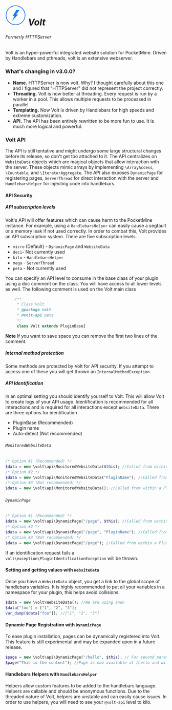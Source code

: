 ![Volt Icon](/resources/smallicon.png) ***Volt***
====
###### Formerly HTTPServer

Volt is an hyper-powerful integrated website solution for PocketMine. Driven by Handlebars and pthreads, volt is an extensive webserver.

### What's changing in v3.0.0?
* **Name.** HTTPServer is now volt. Why? I thought carefully about this one and I figured that "HTTPServer" did not represent the project correctly.
* **Threading.** Volt is now better at threading. Every request is run by a worker in a pool. This allows multiple requests to be processed in parallel. 
* **Templating.** Now Volt is driven by Handlebars for high speeds and extreme customization.
* **API.** The API has been entirely rewritten to be more fun to use. It is much more logical and powerful.

### Volt API
The API is still tentative and might undergo some large structural changes before its release, so don't get too attached to it. The API centralizes on `WebsiteData` objects which are magical objects that allow interaction with the server. These objects mimic arrays by implementing `\ArrayAccess`, `\Countable`, and `\IteratorAggregate`. The API also exposes `DynamicPage` for registering pages, `ServerThread` for direct interaction with the server and `HandlebarsHelper` for injecting code into handlebars.

#### API Security 
##### API subscription levels
Volt's API will offer features which can cause harm to the PocketMine instance. For example, using a `HandlebarsHelper` can easily cause a segfault or a memory leak if not used correctly. In order to combat this, Volt provides an API subscription system. There are five subscription levels. 
* `micro` (Default) - `DynamicPage` and `WebsiteData`
* `deci`- Not currently used
* `kilo` - `HandlebarsHelper`
* `mega` - `ServerThread`
* `peta` - Not currently used

You can specify an API level to consume in the base class of your plugin using a doc comment on the class. You will have access to all lower levels as well. The following comment is used on the Volt main class
```php
    /**
     * Class Volt
     * @package volt
     * @volt-api peta
     */
     class Volt extends PluginBase{
```
**Note** If you want to save space you can remove the first two lines of the comment.

##### Internal method protection
Some methods are protected by Volt for API security. If you attempt to access one of these you will get thrown an `InternalMethodException`.

##### API Identification
In an optimal setting you should identify yourself to Volt. This will allow Volt to create logs of your API usage. Identification is recommended for all interactions and is required for all interactions except `WebsiteData`. There are three options for identification
* PluginBase (Recommended)
* Plugin name
* Auto-detect (Not recommended)

###### `MonitoredWebsiteData`
```php
/* Option #1 (Recommended) */
$data = new \volt\api\MonitoredWebsiteData($this); //Called from within a PluginBase
/* Option #2 */
$data = new \volt\api\MonitoredWebsiteData("PluginName"); //Called from anywhere
/* Option #3 (Not recommended) */
$data = new \volt\api\MonitoredWebsiteData(); //Called from within a PluginBase, and requires class name to equal plugin name
```
###### `DynamicPage`
```php
/* Option #1 (Recommended) */
$data = new \volt\api\DynamicPage("/page", $this); //Called from within a PluginBase
/* Option #2 */
$data = new \volt\api\DynamicPage("/page", "PluginName"); //Called from anywhere
/* Option #3 (Not recommended) */
$data = new \volt\api\DynamicPage("/page"); //Called from within a PluginBase, and requires class name to equal plugin name
```

If an identification request fails a `volt\exception\PluginIdentificationException` will be thrown.

#### Setting and getting values with `WebsiteData`
Once you have a `WebsiteData` object, you get a link to the global scope of handlebars variables. It is highly recommended to put all your variables in a namespace for your plugin, this helps avoid collisions.
```php
$data = new \volt\WebsiteData(); //We are using anon
$data["foo"] = ["1", "2", "3"];
var_dump($data["foo"]); //["1", "2", "3"]
```

#### Dynamic Page Registration with `DynamicPage`
To ease plugin installation, pages can be dynamically registered into Volt. This feature is still experimental and may be expanded upon in a future release.
```php
$page = new \volt\api\DynamicPage("/hello", $this); // For second param see identified. 
$page("This is the content"); //Page is now available at /hello and will display "This is the content"
```

#### Handlebars Helpers with `HandlebarsHelper`
Helpers allow custom features to be added to the handlebars language. Helpers are callable and should be anonymous functions. Due to the threaded nature of Volt, helpers are unstable and can easily cause issues. In order to use helpers, you will need to see your `@volt-api` level to kilo.